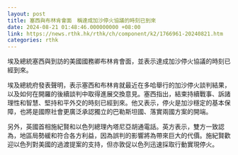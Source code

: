 ```yaml
---
layout: post
title: 塞西與布林肯會面　稱達成加沙停火協議的時刻已到來
date: 2024-08-21 01:48:46.000000000 +08:00
link: https://news.rthk.hk/rthk/ch/component/k2/1766961-20240821.htm
categories: rthk
---
```


埃及總統塞西與到訪的美國國務卿布林肯會面，並表示達成加沙停火協議的時刻已經到來。

埃及總統府發表聲明，表示塞西和布林肯就最近在多哈舉行的加沙停火談判結果，以及如何在開羅的後續談判中取得進展交換意見。塞西指出，結束持續戰事、訴諸理性和智慧、堅持和平外交的時刻已經到來。他又表示，停火是加沙穩定的基本保障，也將是國際社會更廣泛承認獨立的巴勒斯坦國、落實兩國方案的開端。

另外，英國首相施紀賢和以色列總理內塔尼亞胡通電話。英方表示，雙方一致認為，地區局勢緩和符合各方利益，因為誤判的影響將為帶來巨大的代價。施紀賢歡迎以色列對美國的過渡提案的支持，但亦敦促以色列迅速採取行動實現停火。
